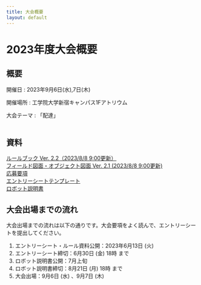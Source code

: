 ```yaml
---
title: 大会概要
layout: default
---
```

# 2023年度大会概要

## 概要
開催日
: 2023年9月6日(水),7日(木)

開催場所
: 工学院大学新宿キャンパス1Fアトリウム

大会テーマ
: 「配達」
<br><br>

## 資料
[ルールブック Ver. 2.2（2023/8/8 9:00更新）](../data/2023/pdf/F3RC2023_RuleBook_Ver.2.2.pdf)  
[フィールド図面・オブジェクト図面 Ver. 2.1 (2023/8/8 9:00更新)](../data/2023/pdf/F3RC2023_FieldObject_Ver.2.1.pdf)  
[応募要項](../data/2023/pdf/F3RC2023_応募要項.pdf)  
[エントリーシートテンプレート](https://docs.google.com/document/d/101yoLQawgbYiCujdNwcQjeHOS12D2TT8R0zVmPGszss/edit)  
[ロボット説明書](https://docs.google.com/document/d/1tqZE7gCfSJ1ncucZCHEnFV-9ac9BjlD9hsN6qNAkj9w)   

## 大会出場までの流れ
大会出場までの流れは以下の通りです。大会要項をよく読んで、エントリーシートを提出してください。

1. エントリーシート・ルール資料公開：2023年6月13日 (火)
1. エントリーシート締切：6月30日 (金) 18時 まで
1. ロボット説明書公開：7月上旬
1. ロボット説明書締切：8月21日 (月) 18時 まで
1. 大会出場：9月6日 (水) 、9月7日 (木)
